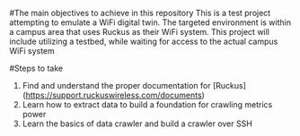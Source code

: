 #The main objectives to achieve in this repository
This is a test project attempting to emulate a WiFi digital twin. The targeted environment is within a campus area that uses Ruckus as their WiFi system.
This project will include utilizing a testbed, while waiting for access to the actual campus WiFi system

#Steps to take
1. Find and understand the proper documentation for [Ruckus] (https://support.ruckuswireless.com/documents)
2. Learn how to extract data to build a foundation for crawling metrics power
3. Learn the basics of data crawler and build a crawler over SSH

